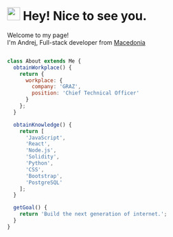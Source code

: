 <h1><img src="https://emojis.slackmojis.com/emojis/images/1531849430/4246/blob-sunglasses.gif?1531849430" width="30"/> Hey! Nice to see you.</h1>


<p>Welcome to my page! </br> I'm Andrej, Full-stack developer from <a target="_blank" href="https://icons8.com/icon/e-njr3j14X3r/macedonia">Macedonia </a>

```javascript

class About extends Me {
  obtainWorkplace() {
    return {
      workplace: {
        company: 'GRAZ',
        position: 'Chief Technical Officer'
      }
    };
  }

  obtainKnowledge() {
    return [
      'JavaScript',
      'React',
      'Node.js',
      'Solidity',
      'Python',
      'CSS',
      'Bootstrap',
      'PostgreSQL'
    ];
  }

  getGoal() {
    return 'Build the next generation of internet.';
  }
}

```
